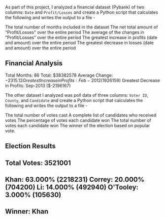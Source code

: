 As part of this project, I analyzed a financial dataset (Pybank) of two columns: `Date` and `Profit/Losses` and create a Python script that calculates the following and writes the output to a file -

The total number of months included in the dataset
The net total amount of "Profit/Losses" over the entire period
The average of the changes in "Profit/Losses" over the entire period
The greatest increase in profits (date and amount) over the entire period
The greatest decrease in losses (date and amount) over the entire period

Financial Analysis
----------------------------
 Total Months: 86
 Total: $38382578
 Average  Change: $-2315.12
 Greatest Increase in Profits: Feb-2012 ($1926159)
 Greatest Decrease in Profits: Sep-2013 ($-2196167)

The other dataset I analyzed was poll data of three columns: `Voter ID`, `County`, and `Candidate` and create a Python script that calculates the following and writes the output to a file -

The total number of votes cast
A complete list of candidates who received votes
The percentage of votes each candidate won
The total number of votes each candidate won
The winner of the election based on popular vote.

Election Results
-------------------------
Total Votes: 3521001
-------------------------
Khan: 63.000% (2218231)
Correy: 20.000% (704200)
Li: 14.000% (492940)
O'Tooley: 3.000% (105630)
-------------------------
 Winner: Khan
-------------------------
